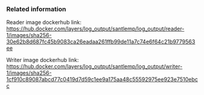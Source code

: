 ### Related information

Reader image dockerhub link: https://hub.docker.com/layers/log_output/santlemp/log_output/reader-1/images/sha256-30e62b8d687fc45b9083ca26eadaa261ffb99de11a7c74e6f64c21b9779563ee

Writer image dockerhub link: https://hub.docker.com/layers/log_output/santlemp/log_output/writer-1/images/sha256-1cf910c89087abcd77c0419d7d59c1ee9a175aa48c55592975ee923e7510ebcc
